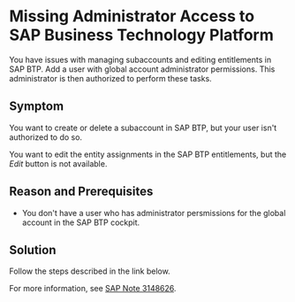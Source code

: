 <!-- loiod3245d4959be41d9b96c2629e6e770d3 -->

# Missing Administrator Access to SAP Business Technology Platform

You have issues with managing subaccounts and editing entitlements in SAP BTP. Add a user with global account administrator permissions. This administrator is then authorized to perform these tasks.



<a name="loiod3245d4959be41d9b96c2629e6e770d3__section_q1h_421_tdc"/>

## Symptom

You want to create or delete a subaccount in SAP BTP, but your user isn't authorized to do so.

You want to edit the entity assignments in the SAP BTP entitlements, but the *Edit* button is not available.



<a name="loiod3245d4959be41d9b96c2629e6e770d3__section_r1h_421_tdc"/>

## Reason and Prerequisites

-   You don't have a user who has administrator persmissions for the global account in the SAP BTP cockpit.



<a name="loiod3245d4959be41d9b96c2629e6e770d3__section_t1h_421_tdc"/>

## Solution

Follow the steps described in the link below.

For more information, see [SAP Note 3148626](https://me.sap.com/notes/0002669325).

